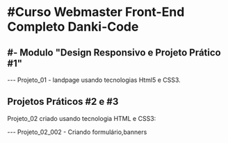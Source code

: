 # #Curso Webmaster Front-End Completo Danki-Code

## #- Modulo "Design Responsivo e Projeto Prático #1"
--- Projeto_01 - landpage usando tecnologias Html5 e CSS3.



## Projetos Práticos #2 e #3 

Projeto_02 criado usando tecnologia HTML e CSS3:

--- Projeto_02_002 - Criando formulário,banners
